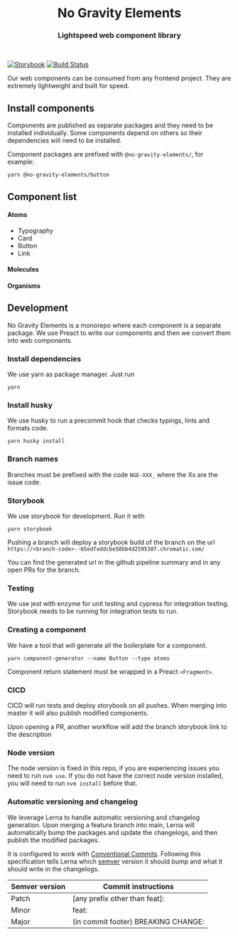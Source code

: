 <h1 align="center" style="border-bottom: none;">No Gravity Elements</h1>
<h3 align="center">Lightspeed web component library</h3>

<br/>

[![Storybook](https://img.shields.io/badge/Storybook-visit-ff69b4)](https://main--65edfeddcbe58bb4d259538f.chromatic.com)
[![Build Status](https://github.com/no-gravity-company/no-gravity-elements/workflows/CI/badge.svg)](https://github.com/no-gravity-company/no-gravity-elements/actions)


Our web components can be consumed from any frontend project. They are extremely lightweight and built for speed.

## Install components

Components are published as separate packages and they need to be installed individually. Some components depend on others so their dependencies will need to be installed.

Component packages are prefixed with `@no-gravity-elements/`, for example:

```
yarn @no-gravity-elements/button
```

## Component list

#### Atoms
- Typography
- Card
- Button
- Link

#### Molecules
#### Organisms


## Development
No Gravity Elements is a monorepo where each component is a separate package. We use Preact to write our components and then we convert them into web components.

### Install dependencies

We use yarn as package manager. Just run
```
yarn
```

### Install husky
We use husky to run a precommit hook that checks typings, lints and formats code.
```
yarn husky install
```

### Branch names
Branches must be prefixed with the code `NGE-XXX_` where the Xs are the issue code.

### Storybook
We use storybook for development. Run it with
```
yarn storybook
```

Pushing a branch will deploy a storybook build of the branch on the url
`
https://<branch-code>--65edfeddcbe58bb4d259538f.chromatic.com/
`

You can find the generated url in the github pipeline summary and in any open PRs for the branch.

### Testing
We use jest with enzyme for unit testing and cypress for integration testing. Storybook needs to be running for integration tests to run.

### Creating a component
We have a tool that will generate all the boilerplate for a component.
```
yarn component-generator --name Button --type atoms
```

Component return statement must be wrapped in a Preact `<Fragment>`.

### CICD
CICD will run tests and deploy storybook on all pushes. When merging into master it will also publish modified components.

Upon opening a PR, another workflow will add the branch storybook link to the description

### Node version
The node version is fixed in this repo, if you are experiencing issues you need to run `nvm use`. If you do not have the correct node version installed, you will need to run `nvm install` before that.


### Automatic versioning and changelog
We leverage Lerna to handle automatic versioning and changelog generation. Upon merging a feature branch into main, Lerna will automatically bump the packages and update the changelogs, and then publish the modified packages.

It is configured to work with [Conventional Commits](https://www.conventionalcommits.org/en/v1.0.0/). Following this specification tells Lerna which [semver](https://semver.org/) version it should bump and what it should write in the changelogs.

| Semver version       | Commit instructions
| -------------------- | -----------------------------
| Patch                | [any prefix other than feat]:
| Minor                | feat:
| Major                | (in commit footer) BREAKING CHANGE:
